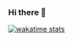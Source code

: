 ### Hi there 👋
[![wakatime stats](https://github-readme-stats.vercel.app/api/wakatime?username=teecoleonard)](https://wakatime.com/@teecoleonard)
